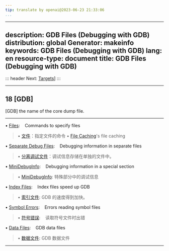 ```yaml
---
tip: translate by openai@2023-06-23 21:33:06
...
```

---
description: GDB Files (Debugging with GDB)
distribution: global
Generator: makeinfo
keywords: GDB Files (Debugging with GDB)
lang: en
resource-type: document
title: GDB Files (Debugging with GDB)
---
::: header
Next: [Targets](Targets.html#Targets)]
:::

---

## 18 [GDB]

[GDB] the name of the core dump file.

---


• [Files](Files.html#Files):                                                     Commands to specify files

> • [文件](Files.html#Files)：指定文件的命令
• [File Caching](File-Caching.html#File-Caching)'s file caching

• [Separate Debug Files](Separate-Debug-Files.html#Separate-Debug-Files):        Debugging information in separate files

> • [分离调试文件](Separate-Debug-Files.html#Separate-Debug-Files)：调试信息存储在单独的文件中。

• [MiniDebugInfo](MiniDebugInfo.html#MiniDebugInfo):                             Debugging information in a special section

> • [MiniDebugInfo](MiniDebugInfo.html#MiniDebugInfo): 特殊部分中的调试信息

• [Index Files](Index-Files.html#Index-Files):                                   Index files speed up GDB

> • [索引文件](Index-Files.html#Index-Files): GDB 的速度得到加快。

• [Symbol Errors](Symbol-Errors.html#Symbol-Errors):                             Errors reading symbol files

> • [符号错误](Symbol-Errors.html#Symbol-Errors):                             读取符号文件时出错

• [Data Files](Data-Files.html#Data-Files):                                      GDB data files

> • [数据文件](Data-Files.html#Data-Files): GDB 数据文件

---
